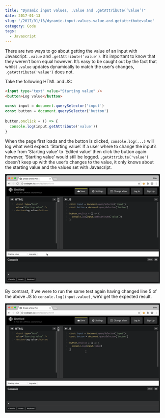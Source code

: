 ```yaml
---
title: "Dynamic input values, .value and .getAttribute(‘value’)"
date: 2017-01-13
slug: "/2017/01/13/dynamic-input-values-value-and-getattributevalue"
category: Code
tags:
  - Javascript
---
```


There are two ways to go about getting the value of an input with Javascript: `.value` and `.getAttribute('value')`. It’s important to know that they weren’t born equal however. It’s easy to be caught out by the fact that whilst `.value` updates dynamically to match the user’s changes, `.getAttribute('value')` does not.

Take the following HTML and JS:

```html
<input type="text" value="Starting value" />
<button>Log value</button>
```

```js
const input = document.querySelector('input')
const button = document.querySelector('button')

button.onclick = () => {
  console.log(input.getAttribute('value'))
}
```

When the page first loads and the button is clicked, `console.log(...)` will log what we’d expect: ‘Starting value’. If a user where to change the input’s value from ‘Starting value’ to ‘Edited value’ then click the button again however, ‘Starting value’ would still be logged. `.getAttribute('value')` doesn’t keep up with the user’s changes to the value, it only knows about the starting value and the values set with Javascript.

![getAttribute demo](/static/posts/dynamic-input-values-value-and-getattributevalue/getAttribute.gif)

By contrast, if we were to run the same test again having changed line 5 of the above JS to `console.log(input.value)`, we’d get the expected result.

![value demo](/static/posts/dynamic-input-values-value-and-getattributevalue/value.gif)

